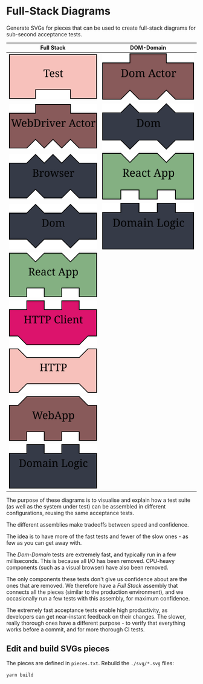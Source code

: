 # Full-Stack Diagrams

Generate SVGs for pieces that can be used to create full-stack diagrams for 
sub-second acceptance tests.

| Full Stack                                   | DOM-Domain                            |
| -------------------------------------------- | ------------------------------------- |
| ![test](svg/test.svg)                        | ![dom_actor](svg/dom_actor.svg)       |
| ![webdriver_actor](svg/webdriver_actor.svg)  | ![dom](svg/dom.svg)                   |
| ![browser](svg/browser.svg)                  | ![react_app](svg/react_app.svg)       |
| ![dom](svg/dom.svg)                          | ![domain_logic](svg/domain_logic.svg) |
| ![react_app](svg/react_app.svg)              |                                       |
| ![http_client](svg/http_client.svg)          |                                       |
| ![http](svg/http.svg)                        |                                       |
| ![webapp](svg/webapp.svg)                    |                                       |
| ![domain_logic](svg/domain_logic.svg)        |                                       |

The purpose of these diagrams is to visualise and explain how a test suite
(as well as the system under test) can be assembled in different configurations,
reusing the same acceptance tests.

The different assemblies make tradeoffs between speed and confidence.

The idea is to have more of the fast tests and fewer of the slow ones -
as few as you can get away with.

The *Dom-Domain* tests are extremely fast, and typically run in a few milliseconds. 
This is because all I/O has been removed. CPU-heavy components (such as a
visual browser) have also been removed.

The only components these tests don't give us confidence about are the ones that 
are removed. We therefore have a *Full Stack* assembly that connects all the pieces
(similar to the production environment), and we occasionally run a few tests with 
this assembly, for maximum confidence.

The extremely fast acceptance tests enable high productivity, as developers can
get near-instant feedback on their changes. The slower, really thorough
ones have a different purpose - to verify that everything works before a commit,
and for more thorough CI tests.

## Edit and build SVGs pieces

The pieces are defined in `pieces.txt`. Rebuild the `./svg/*.svg` files:

    yarn build
